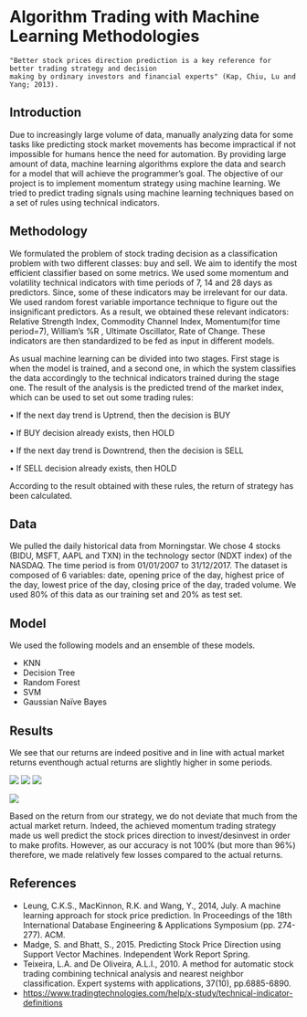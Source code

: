 # Algorithm Trading with Machine Learning Methodologies



```
"Better stock prices direction prediction is a key reference for better trading strategy and decision
making by ordinary investors and financial experts" (Kap, Chiu, Lu and Yang; 2013).
```

## Introduction

Due to increasingly large volume of data, manually analyzing data for some tasks like predicting stock market movements has become impractical if not impossible for humans hence the need for automation. By providing large amount of data, machine learning algorithms explore the data and search for a model that will achieve the programmer’s goal. The objective of our project is to implement momentum strategy using machine learning. We tried to predict trading signals using machine learning techniques based on a set of rules using technical indicators. 

## Methodology

We formulated the problem of stock trading decision as a classification problem with two different classes: buy and sell. We aim to identify the most efficient classifier based on some metrics.
We used some momentum and volatility technical indicators with time periods of 7, 14 and 28 days as predictors. Since, some of these indicators may be irrelevant for our data. We used random forest variable importance technique to figure out the insignificant predictors. As a result, we obtained these relevant indicators: Relative Strength Index, Commodity Channel Index, Momentum(for time period=7), William’s %R , Ultimate Oscillator, Rate of Change. These indicators are then standardized to be fed as input in different models.

As usual machine learning can be divided into two stages. First stage is when the model is trained, and a second one, in which the system classifies the data accordingly to the technical indicators trained during the stage one. The result of the analysis is the predicted trend of the market index, which can be used to set out some trading rules:

• If the next day trend is Uptrend, then the decision is BUY

• If BUY decision already exists, then HOLD

• If the next day trend is Downtrend, then the decision is SELL

• If SELL decision already exists, then HOLD

According to the result obtained with these rules, the return of strategy has been calculated.



## Data

We pulled the daily historical data from Morningstar. We chose 4 stocks (BIDU, MSFT, AAPL and TXN) in the technology sector (NDXT index) of the NASDAQ. The time period is from 01/01/2007 to 31/12/2017. The dataset is composed of 6 variables: date, opening price of the day, highest price of the day, lowest price of the day, closing price of the day, traded volume. We used 80% of this data as our training set and 20% as test set.

## Model
We used the following models and an ensemble of these models.
- KNN
- Decision Tree
- Random Forest
- SVM
- Gaussian Naïve Bayes




## Results
We see that our returns are indeed positive and in line with actual market returns eventhough actual returns are slightly higher in some periods.

![](Images/9.png)
![](Images/2.png)
![](Images/6.png)

![](Images/7.png)

Based on the return from our strategy, we do not deviate that much from the actual market return. Indeed, the achieved momentum trading strategy made us well predict the stock prices direction to invest/desinvest in order to make profits. However, as our accuracy is not 100% (but more than 96%) therefore, we made relatively few losses compared to the actual returns. 

## References

- Leung, C.K.S., MacKinnon, R.K. and Wang, Y., 2014, July. A machine learning approach for stock price prediction. In Proceedings of the 18th International Database Engineering & Applications Symposium (pp. 274-277). ACM.
- Madge, S. and Bhatt, S., 2015. Predicting Stock Price Direction using Support Vector Machines. Independent Work Report Spring.
- Teixeira, L.A. and De Oliveira, A.L.I., 2010. A method for automatic stock trading combining technical analysis and nearest neighbor classification. Expert systems with applications, 37(10), pp.6885-6890.
- https://www.tradingtechnologies.com/help/x-study/technical-indicator-definitions
